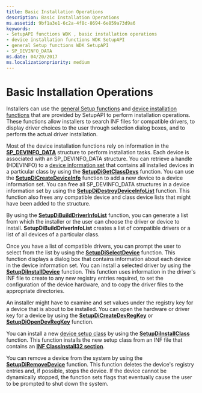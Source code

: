 ```yaml
---
title: Basic Installation Operations
description: Basic Installation Operations
ms.assetid: 9bf1a3e1-6c2a-4f8c-8694-6e859a73d9a6
keywords:
- SetupAPI functions WDK , basic installation operations
- device installation functions WDK SetupAPI
- general Setup functions WDK SetupAPI
- SP_DEVINFO_DATA
ms.date: 04/20/2017
ms.localizationpriority: medium
---
```


# Basic Installation Operations





Installers can use the [general Setup functions](/previous-versions/ff544985(v=vs.85)) and [device installation functions](/previous-versions/ff541299(v=vs.85)) that are provided by SetupAPI to perform installation operations. These functions allow installers to search INF files for compatible drivers, to display driver choices to the user through selection dialog boxes, and to perform the actual driver installation.

Most of the device installation functions rely on information in the [**SP_DEVINFO_DATA**](/windows/desktop/api/setupapi/ns-setupapi-_sp_devinfo_data) structure to perform installation tasks. Each device is associated with an SP_DEVINFO_DATA structure. You can retrieve a handle (HDEVINFO) to a [device information set](device-information-sets.md) that contains all installed devices in a particular class by using the [**SetupDiGetClassDevs**](/windows/desktop/api/setupapi/nf-setupapi-setupdigetclassdevsw) function. You can use the [**SetupDiCreateDeviceInfo**](/windows/desktop/api/setupapi/nf-setupapi-setupdicreatedeviceinfoa) function to add a new device to a device information set. You can free all SP_DEVINFO_DATA structures in a device information set by using the [**SetupDiDestroyDeviceInfoList**](/windows/desktop/api/setupapi/nf-setupapi-setupdidestroydeviceinfolist) function. This function also frees any compatible device and class device lists that might have been added to the structure.

By using the [**SetupDiBuildDriverInfoList**](/windows/desktop/api/setupapi/nf-setupapi-setupdibuilddriverinfolist) function, you can generate a list from which the installer or the user can choose the driver or device to install. **SetupDiBuildDriverInfoList** creates a list of compatible drivers or a list of all devices of a particular class.

Once you have a list of compatible drivers, you can prompt the user to select from the list by using the [**SetupDiSelectDevice**](/windows/desktop/api/setupapi/nf-setupapi-setupdiselectdevice) function. This function displays a dialog box that contains information about each device in the device information set. You can install a selected driver by using the [**SetupDiInstallDevice**](/windows/desktop/api/setupapi/nf-setupapi-setupdiinstalldevice) function. This function uses information in the driver's INF file to create to any new registry entries required, to set the configuration of the device hardware, and to copy the driver files to the appropriate directories.

An installer might have to examine and set values under the registry key for a device that is about to be installed. You can open the hardware or driver key for a device by using the [**SetupDiCreateDevRegKey**](/windows/desktop/api/setupapi/nf-setupapi-setupdicreatedevregkeya) or [**SetupDiOpenDevRegKey**](/windows/desktop/api/setupapi/nf-setupapi-setupdiopendevregkey) function.

You can install a new [device setup class](./overview-of-device-setup-classes.md) by using the [**SetupDiInstallClass**](/windows/desktop/api/setupapi/nf-setupapi-setupdiinstallclassa) function. This function installs the new setup class from an INF file that contains an [**INF ClassInstall32 section**](inf-classinstall32-section.md).

You can remove a device from the system by using the [**SetupDiRemoveDevice**](/windows/desktop/api/setupapi/nf-setupapi-setupdiremovedevice) function. This function deletes the device's registry entries and, if possible, stops the device. If the device cannot be dynamically stopped, the function sets flags that eventually cause the user to be prompted to shut down the system.

 

